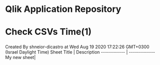 # Qlik Application Repository 
# Check CSVs Time(1)
### 
Created By shneior-dicastro at Wed Aug 19 2020 17:22:26 GMT+0300 (Israel Daylight Time)
Sheet Title | Description
------------ | -------------
My new sheet|
